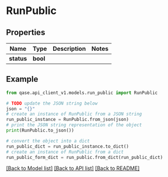 # RunPublic


## Properties

Name | Type | Description | Notes
------------ | ------------- | ------------- | -------------
**status** | **bool** |  | 

## Example

```python
from qase.api_client_v1.models.run_public import RunPublic

# TODO update the JSON string below
json = "{}"
# create an instance of RunPublic from a JSON string
run_public_instance = RunPublic.from_json(json)
# print the JSON string representation of the object
print(RunPublic.to_json())

# convert the object into a dict
run_public_dict = run_public_instance.to_dict()
# create an instance of RunPublic from a dict
run_public_form_dict = run_public.from_dict(run_public_dict)
```
[[Back to Model list]](../README.md#documentation-for-models) [[Back to API list]](../README.md#documentation-for-api-endpoints) [[Back to README]](../README.md)


